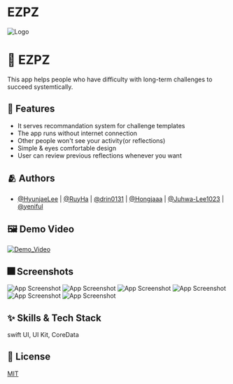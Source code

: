 # EZPZ


![Logo](https://user-images.githubusercontent.com/103019341/163706391-9ac1bb28-92ea-45e4-8320-5148e1e6c769.png)


# :iphone: EZPZ

This app helps people who have difficulty with long-term challenges to succeed systemtically.


## :pushpin: Features

- It serves recommandation system for challenge templates
- The app runs without internet connection
- Other people won't see your activity(or reflections)
- Simple & eyes comfortable design
- User can review previous reflections whenever you want

## :people_hugging: Authors

- [@HyunjaeLee](https://www.github.com/HyunjaeLee) | [@RuyHa](https://www.github.com/RuyHa) | [@drin0131](https://www.github.com/drin0131) | [@Hongjaaa](https://www.github.com/Hongjaaa) | [@Juhwa-Lee1023](https://www.github.com/Juhwa-Lee1023) | [@yeniful](https://www.github.com/yeniful)


## :framed_picture: Demo Video
[![Demo_Video](https://user-images.githubusercontent.com/103019341/163710342-68d42812-e042-4490-b799-821fe3eabcfc.png)](https://youtu.be/dB69RGgH7Rc)

## :fireworks: Screenshots

![App Screenshot](https://user-images.githubusercontent.com/103019341/163706388-3084a7c2-8171-40b4-9a27-01935bb07676.png)
![App Screenshot](https://user-images.githubusercontent.com/103019341/163706383-fe5603ff-8373-404c-b393-9f70be867533.png)
![App Screenshot](https://user-images.githubusercontent.com/103019341/163706387-24d1f495-9a65-4cad-98fa-7f1a0a960213.png)
![App Screenshot](https://user-images.githubusercontent.com/103019341/163706381-c7a3678e-29ae-4fc5-b53f-65f933742324.png)
![App Screenshot](https://user-images.githubusercontent.com/103019341/163706382-ac836da3-7f18-4437-abf8-c304db296996.png)
![App Screenshot](https://user-images.githubusercontent.com/103019341/163706389-00a83edd-54ed-47ac-af91-7d7a158d1111.png)


## :sparkles: Skills & Tech Stack
swift UI, UI Kit, CoreData


## :lock_with_ink_pen: License

[MIT](https://choosealicense.com/licenses/mit/)
